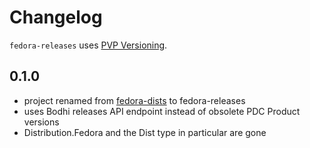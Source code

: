 # Changelog

`fedora-releases` uses [PVP Versioning](https://pvp.haskell.org).

## 0.1.0
- project renamed from [fedora-dists](https://hackage.haskell.org/package/fedora-dists) to fedora-releases
- uses Bodhi releases API endpoint instead of obsolete PDC Product versions
- Distribution.Fedora and the Dist type in particular are gone
